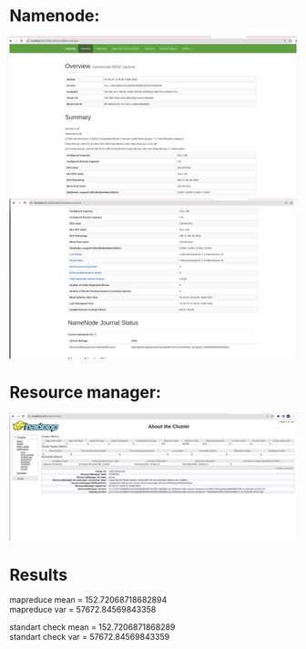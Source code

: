 # Namenode:
![-](https://github.com/KirillTkachev/made_ml_bd/blob/main/hw_1/screenshots/namenode1.png?raw=true) <br />
![-](https://github.com/KirillTkachev/made_ml_bd/blob/main/hw_1/screenshots/namenode2.png?raw=true) <br />

# Resource manager:
![-](https://github.com/KirillTkachev/made_ml_bd/blob/main/hw_1/screenshots/resource_manager.png?raw=true) <br />

# Results

mapreduce mean = 152.72068718682894 <br />
mapreduce var = 57672.84569843358 <br />

standart check mean = 152.7206871868289 <br />
standart check var = 57672.84569843359 <br />



